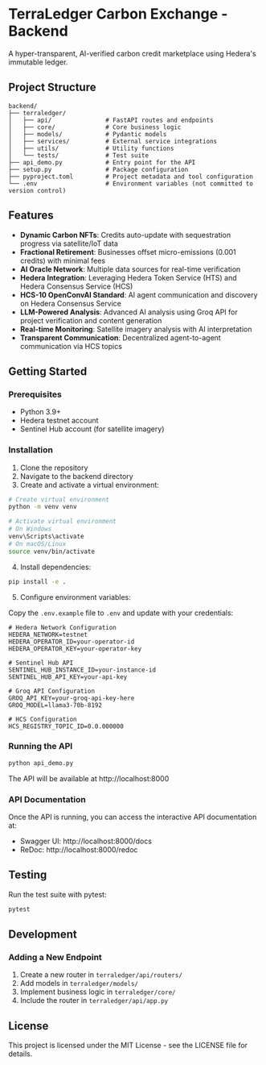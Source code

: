 # TerraLedger Carbon Exchange - Backend

A hyper-transparent, AI-verified carbon credit marketplace using Hedera's immutable ledger.

## Project Structure

```
backend/
├── terraledger/
│   ├── api/               # FastAPI routes and endpoints
│   ├── core/              # Core business logic
│   ├── models/            # Pydantic models
│   ├── services/          # External service integrations
│   ├── utils/             # Utility functions
│   └── tests/             # Test suite
├── api_demo.py            # Entry point for the API
├── setup.py               # Package configuration
├── pyproject.toml         # Project metadata and tool configuration
└── .env                   # Environment variables (not committed to version control)
```

## Features

- **Dynamic Carbon NFTs**: Credits auto-update with sequestration progress via satellite/IoT data
- **Fractional Retirement**: Businesses offset micro-emissions (0.001 credits) with minimal fees
- **AI Oracle Network**: Multiple data sources for real-time verification
- **Hedera Integration**: Leveraging Hedera Token Service (HTS) and Hedera Consensus Service (HCS)
- **HCS-10 OpenConvAI Standard**: AI agent communication and discovery on Hedera Consensus Service
- **LLM-Powered Analysis**: Advanced AI analysis using Groq API for project verification and content generation
- **Real-time Monitoring**: Satellite imagery analysis with AI interpretation
- **Transparent Communication**: Decentralized agent-to-agent communication via HCS topics

## Getting Started

### Prerequisites

- Python 3.9+
- Hedera testnet account
- Sentinel Hub account (for satellite imagery)

### Installation

1. Clone the repository
2. Navigate to the backend directory
3. Create and activate a virtual environment:

```bash
# Create virtual environment
python -m venv venv

# Activate virtual environment
# On Windows
venv\Scripts\activate
# On macOS/Linux
source venv/bin/activate
```

4. Install dependencies:

```bash
pip install -e .
```

5. Configure environment variables:

Copy the `.env.example` file to `.env` and update with your credentials:

```
# Hedera Network Configuration
HEDERA_NETWORK=testnet
HEDERA_OPERATOR_ID=your-operator-id
HEDERA_OPERATOR_KEY=your-operator-key

# Sentinel Hub API
SENTINEL_HUB_INSTANCE_ID=your-instance-id
SENTINEL_HUB_API_KEY=your-api-key

# Groq API Configuration
GROQ_API_KEY=your-groq-api-key-here
GROQ_MODEL=llama3-70b-8192

# HCS Configuration
HCS_REGISTRY_TOPIC_ID=0.0.000000
```

### Running the API

```bash
python api_demo.py
```

The API will be available at http://localhost:8000

### API Documentation

Once the API is running, you can access the interactive API documentation at:

- Swagger UI: http://localhost:8000/docs
- ReDoc: http://localhost:8000/redoc

## Testing

Run the test suite with pytest:

```bash
pytest
```

## Development

### Adding a New Endpoint

1. Create a new router in `terraledger/api/routers/`
2. Add models in `terraledger/models/`
3. Implement business logic in `terraledger/core/`
4. Include the router in `terraledger/api/app.py`

## License

This project is licensed under the MIT License - see the LICENSE file for details.
